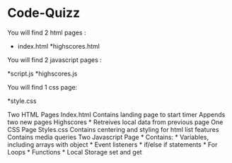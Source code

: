 # Code-Quizz

You will find 2 html pages : 

* index.html
*highscores.html

You will find 2 javascript pages :

*script.js
*highscores.js

You will find 1 css page: 

*style.css

Two HTML Pages Index.html Contains landing page to start timer Appends two new pages Highscores * Retreives local data from previous page One CSS Page Styles.css Contains centering and styling for html list features Contains media queries Two Javascript Page * Contains: * Variables, including arrays with object * Event listeners * if/else if statements * For Loops * Functions * Local Storage set and get
